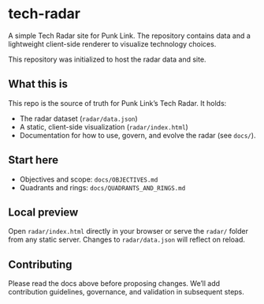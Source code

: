 # tech-radar

A simple Tech Radar site for Punk Link. The repository contains data and a lightweight client-side renderer to visualize technology choices.

This repository was initialized to host the radar data and site.

## What this is

This repo is the source of truth for Punk Link’s Tech Radar. It holds:
- The radar dataset (`radar/data.json`)
- A static, client-side visualization (`radar/index.html`)
- Documentation for how to use, govern, and evolve the radar (see `docs/`).

## Start here

- Objectives and scope: `docs/OBJECTIVES.md`
- Quadrants and rings: `docs/QUADRANTS_AND_RINGS.md`

## Local preview

Open `radar/index.html` directly in your browser or serve the `radar/` folder from any static server. Changes to `radar/data.json` will reflect on reload.

## Contributing

Please read the docs above before proposing changes. We’ll add contribution guidelines, governance, and validation in subsequent steps.
